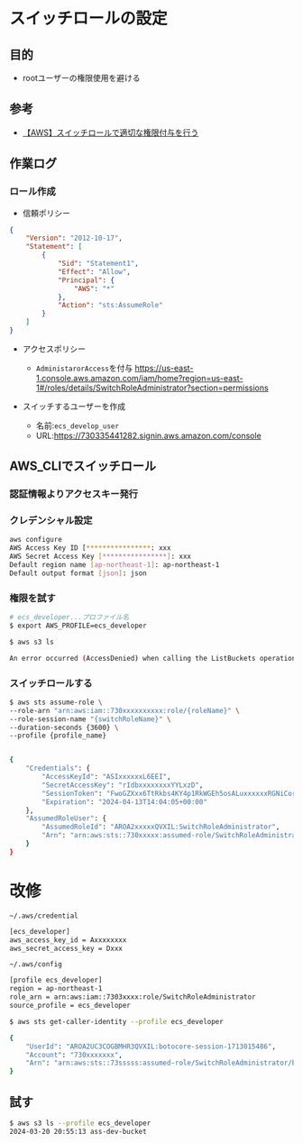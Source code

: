 # スイッチロールの設定

## 目的
- rootユーザーの権限使用を避ける

## 参考
- [【AWS】スイッチロールで適切な権限付与を行う](https://zenn.dev/akkie1030/articles/aws-switch-role)

## 作業ログ

### ロール作成
- 信頼ポリシー
```json
{
    "Version": "2012-10-17",
    "Statement": [
        {
            "Sid": "Statement1",
            "Effect": "Allow",
            "Principal": {
                "AWS": "*"
            },
            "Action": "sts:AssumeRole"
        }
    ]
}
```
- アクセスポリシー
  - `AdministarorAccess`を付与
https://us-east-1.console.aws.amazon.com/iam/home?region=us-east-1#/roles/details/SwitchRoleAdministrator?section=permissions

- スイッチするユーザーを作成
  - 名前:`ecs_develop_user`
  - URL:https://730335441282.signin.aws.amazon.com/console
 

## AWS_CLIでスイッチロール

### 認証情報よりアクセスキー発行

### クレデンシャル設定
```bash
aws configure
AWS Access Key ID [****************: xxx
AWS Secret Access Key [****************]: xxx
Default region name [ap-northeast-1]: ap-northeast-1
Default output format [json]: json
```

### 権限を試す
```bash
# ecs_developer...プロファイル名
$ export AWS_PROFILE=ecs_developer

$ aws s3 ls

An error occurred (AccessDenied) when calling the ListBuckets operation: Access Denied
```

### スイッチロールする
```bash
$ aws sts assume-role \
--role-arn "arn:aws:iam::730xxxxxxxxxx:role/{roleName}" \
--role-session-name "{switchRoleName}" \
--duration-seconds {3600} \
--profile {profile_name}


{
    "Credentials": {
        "AccessKeyId": "ASIxxxxxxL6EEI",
        "SecretAccessKey": "rIdbxxxxxxxxYYLxzD",
        "SessionToken": "FwoGZXxx6TtRkbs4KY4p1RkWGEh5osALuxxxxxxRGNiCorQELtxPpbVqsYgdbgXbzUsJBYWMXkvP65TV+NFadhsYhuO2RLvpwbg2DAxwcEC2FIHzfjjmSXEZoGKBVm+O8MfevLPbX6zIR8yi5BtFkzoSadjtsZzkF79LbFrZPWND46JRl1VvpJsnCJTKO4p52TXDX4e0vMvqHaRhQBF0hryoapDSiLWviuEj+AoxYXqsAYyLVaC2cB+m2otmqQffg80YHzNvoDfxocDA7pD+7MNNgbIehgMtmdXccqu0owc8A==",
        "Expiration": "2024-04-13T14:04:05+00:00"
    },
    "AssumedRoleUser": {
        "AssumedRoleId": "AROA2xxxxxQVXIL:SwitchRoleAdministrator",
        "Arn": "arn:aws:sts::730xxxxx:assumed-role/SwitchRoleAdministrator/SwitchRoleAdministrator"
    }
}
```

# 改修
`~/.aws/credential`
```bash
[ecs_developer]
aws_access_key_id = Axxxxxxxx
aws_secret_access_key = Dxxx
```

`~/.aws/config`
```bash
[profile ecs_developer]
region = ap-northeast-1
role_arn = arn:aws:iam::7303xxxx:role/SwitchRoleAdministrator
source_profile = ecs_developer
```

```bash
$ aws sts get-caller-identity --profile ecs_developer

{
    "UserId": "AROA2UC3COGBMHR3QVXIL:botocore-session-1713015486",
    "Account": "730xxxxxxx",
    "Arn": "arn:aws:sts::73sssss:assumed-role/SwitchRoleAdministrator/botocore-session-1713015486"
}
```

## 試す
```bash
$ aws s3 ls --profile ecs_developer
2024-03-20 20:55:13 ass-dev-bucket
```



